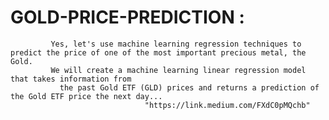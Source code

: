 # GOLD-PRICE-PREDICTION :
             Yes, let's use machine learning regression techniques to predict the price of one of the most important precious metal, the Gold.
             We will create a machine learning linear regression model that takes information from
               the past Gold ETF (GLD) prices and returns a prediction of the Gold ETF price the next day...
                                  "https://link.medium.com/FXdC0pMQchb"
               
               
